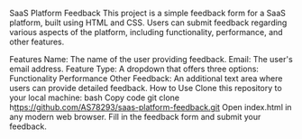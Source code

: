 SaaS Platform Feedback
This project is a simple feedback form for a SaaS platform, built using HTML and CSS. Users can submit feedback regarding various aspects of the platform, including functionality, performance, and other features.

Features
Name: The name of the user providing feedback.
Email: The user's email address.
Feature Type: A dropdown that offers three options:
Functionality
Performance
Other
Feedback: An additional text area where users can provide detailed feedback.
How to Use
Clone this repository to your local machine:
bash
Copy code
git clone h[ttps://github.com/AS78293/saas-platform-feedback.git](https://github.com/AS78293/Saas-Feedback-Form)
Open index.html in any modern web browser.
Fill in the feedback form and submit your feedback.
